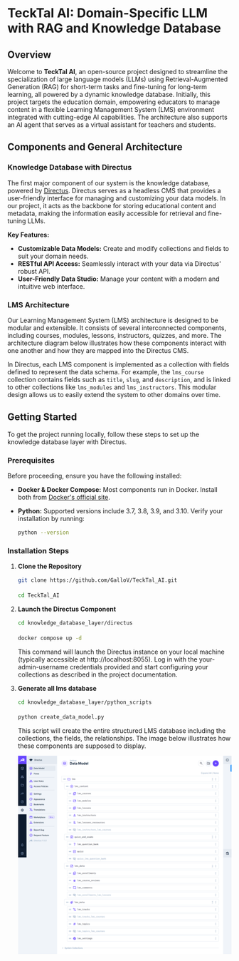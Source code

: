 # TeckTal AI: Domain-Specific LLM with RAG and Knowledge Database

## Overview

Welcome to **TeckTal AI**, an open-source project designed to streamline the specialization of large language models (LLMs) using Retrieval-Augmented Generation (RAG) for short-term tasks and fine-tuning for long-term learning, all powered by a dynamic knowledge database. 
Initially, this project targets the education domain, empowering educators to manage content in a flexible Learning Management System (LMS) environment integrated with cutting-edge AI capabilities. The architecture also supports an AI agent that serves as a virtual assistant for teachers and students.

## Components and General Architecture

### Knowledge Database with Directus

The first major component of our system is the knowledge database, powered by [Directus](https://directus.io/). Directus serves as a headless CMS that provides a user-friendly interface for managing and customizing your data models. In our project, it acts as the backbone for storing educational content and metadata, making the information easily accessible for retrieval and fine-tuning LLMs.

**Key Features:**
- **Customizable Data Models:** Create and modify collections and fields to suit your domain needs.
- **RESTful API Access:** Seamlessly interact with your data via Directus' robust API.
- **User-Friendly Data Studio:** Manage your content with a modern and intuitive web interface.

### LMS Architecture

Our Learning Management System (LMS) architecture is designed to be modular and extensible. It consists of several interconnected components, including courses, modules, lessons, instructors, quizzes, and more. The architecture diagram below illustrates how these components interact with one another and how they are mapped into the Directus CMS.


<!-- ![LMS Architecture Diagram](path/to/architecture_diagram.png) -->


In Directus, each LMS component is implemented as a collection with fields defined to represent the data schema. For example, the `lms_course` collection contains fields such as `title`, `slug`, and `description`, and is linked to other collections like `lms_modules` and `lms_instructors`. This modular design allows us to easily extend the system to other domains over time.

## Getting Started

To get the project running locally, follow these steps to set up the knowledge database layer with Directus.

### Prerequisites

Before proceeding, ensure you have the following installed:
- **Docker & Docker Compose:** Most components run in Docker. Install both from [Docker's official site](https://www.docker.com/).
  
- **Python:** Supported versions include 3.7, 3.8, 3.9, and 3.10. Verify your installation by running:
  ```bash
  python --version
  ```

### Installation Steps

1. **Clone the Repository**
   ```bash
   git clone https://github.com/GalloV/TeckTal_AI.git
   
   cd TeckTal_AI
   ```

2. **Launch the Directus Component**
   ```bash
   cd knowledge_database_layer/directus
   
   docker compose up -d
   ```

   This command will launch the Directus instance on your local machine (typically accessible at http://localhost:8055). Log in with the your-admin-username credentials provided and start configuring your collections as described in the project documentation.

3. **Generate all lms database**
   ```bash
   cd knowledge_database_layer/python_scripts
   
   python create_data_model.py
   ```

   This script will create the entire structured LMS database including the collections, the fields, the relationships.
   The image below illustrates how these components are supposed to display.
   
   ![LMS architecture in directus](./assets/img/data_model_directus.png)
